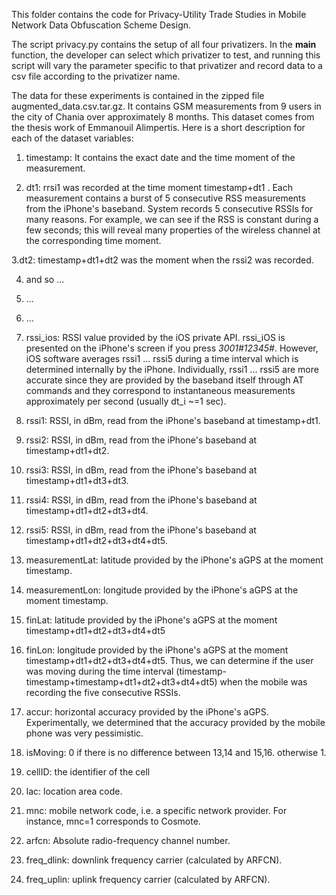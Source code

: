 This folder contains the code for Privacy-Utility Trade Studies in Mobile Network Data Obfuscation Scheme Design.

The script privacy.py contains the setup of all four privatizers. In the __main__ function, the developer can select which privatizer to test, and running this script will vary the parameter specific to that privatizer and record data to a csv file according to the privatizer name.

The data for these experiments is contained in the zipped file augmented\_data.csv.tar.gz. It contains GSM measurements from 9 users in the city of Chania over approximately 8 months. This dataset comes from the thesis work of  Emmanouil Alimpertis. Here is a short description for each of the dataset variables:

1. timestamp: It contains the exact date and the time moment of the measurement.

2. dt1: rrsi1 was recorded at the time moment timestamp+dt1 . Each measurement contains a burst of 5 consecutive RSS measurements from the iPhone's baseband. System records 5 consecutive RSSIs for many reasons. For example, we can see if the RSS is constant during a few seconds; this will reveal many properties of the wireless channel at the corresponding time moment.

3.dt2: timestamp+dt1+dt2 was the moment when the rssi2 was recorded.

4. and so ...

5. ...

6. ...

7. rssi\_ios: RSSI value provided by the iOS private API. rssi\_iOS is presented on the iPhone's screen if you press *3001#12345#*. However, iOS software averages rssi1 ... rssi5 during a time interval which is determined internally by the iPhone. Individually, rssi1 ... rssi5 are more accurate since they are provided by the baseband itself through AT commands and they correspond to instantaneous measurements approximately per second (usually dt\_i ~=1 sec).

8. rssi1: RSSI, in dBm, read from the iPhone's baseband at timestamp+dt1.

9. rssi2: RSSI, in dBm, read from the iPhone's baseband at timestamp+dt1+dt2.

10. rssi3: RSSI, in dBm, read from the iPhone's baseband at timestamp+dt1+dt3+dt3.

11. rssi4: RSSI, in dBm, read from the iPhone's baseband at timestamp+dt1+dt2+dt3+dt4.

12. rssi5: RSSI, in dBm, read from the iPhone's baseband at timestamp+dt1+dt2+dt3+dt4+dt5.

13. measurementLat: latitude provided by the iPhone's aGPS at the moment timestamp.

14. measurementLon: longitude provided by the iPhone's aGPS at the moment timestamp.

15. finLat: latitude provided by the iPhone's aGPS at the moment timestamp+dt1+dt2+dt3+dt4+dt5

16. finLon: longitude provided by the iPhone's aGPS at the moment timestamp+dt1+dt2+dt3+dt4+dt5. Thus, we can determine if the user was moving during the time interval (timestamp-timestamp+timestamp+dt1+dt2+dt3+dt4+dt5) when the mobile was recording the five consecutive RSSIs.

17.  accur: horizontal accuracy provided by the iPhone's aGPS. Experimentally, we determined that the accuracy provided by the mobile phone was very pessimistic.

18. isMoving: 0 if there is no difference between 13,14 and 15,16. otherwise 1.

19. cellID: the identifier of the cell

19. lac: location area code.

20. mnc: mobile network code, i.e. a specific network provider. For instance, mnc=1 corresponds to Cosmote.

21. arfcn: Absolute radio-frequency channel number.

22. freq\_dlink: downlink frequency carrier (calculated by ARFCN).

23. freq\_uplin: uplink frequency carrier (calculated by ARFCN).
